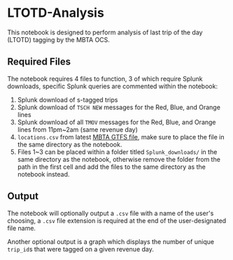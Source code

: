 # LTOTD-Analysis
This notebook is designed to perform analysis of last trip of the day (LTOTD) tagging by the MBTA OCS. 

## Required Files
The notebook requires 4 files to function, 3 of which require Splunk downloads, specific Splunk queries are commented within the notebook:
1. Splunk download of s-tagged trips
2. Splunk download of `TSCH NEW` messages for the Red, Blue, and Orange lines
3. Splunk download of all `TMOV` messages for the Red, Blue, and Orange lines from 11pm~2am (same revenue day)
4. `locations.csv` from latest [MBTA GTFS file](https://www.mbta.com/developers/gtfs), make sure to place the file in the same directory as the notebook.
5. Files 1~3 can be placed within a folder titled `Splunk_downloads/` in the same directory as the notebook, otherwise remove the folder from the path in the first cell and add the files to the same directory as the notebook instead.

## Output
The notebook will optionally output a `.csv` file with a name of the user's choosing, a `.csv` file extension is required at the end of the user-designated file name.

Another optional output is a graph which displays the number of unique `trip_id`s that were tagged on a given revenue day.
